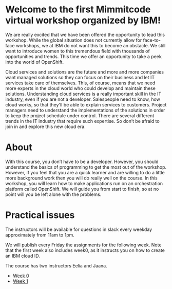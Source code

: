 # Welcome to the first Mimmitcode virtual workshop organized by IBM!

We are really excited that we have been offered the opportunity to lead this workshop.
While the global situation does not currently allow for face-to-face workshops, we at IBM do not want this to become an obstacle.
We still want to introduce women to this tremendous field with thousands of opportunities and trends. This time we offer an opportunity to take a peek into the world of OpenShift. 

Cloud services and solutions are the future and more and more companies want managed solutions so they can focus on their business and let IT services take care of themselves. This, of course, means that we need more experts in the cloud world who could develop and maintain these solutions. Understanding cloud services is a really important skill in the IT industry, even if you are not a developer. Salespeople need to know, how cloud works, so that they'll be able to explain services to customers. Project managers need to understand the implementations of the solutions in order to keep the project schedule under control. There are several different trends in the IT industry that require such expertise. So don’t be afraid to join in and explore this new cloud era.

# About
With this course, you don’t have to be a developer. However, you should understand the basics of programming to get the most out of the workshop. However, if you feel that you are a quick learner and are willing to do a little more background work then you will do really well on the course. In this workshop, you will learn how to make applications run on an orchestration platform called OpenShift. We will guide you from start to finish, so at no point will you be left alone with the problems.

# Practical issues
The instructors will be available for questions in slack every weekday approximately from 11am to 1pm.


We will publish every Friday  the assignments for the following week.
Note that the first week also includes week0, as it instructs you on how to create an IBM cloud ID.

The course has two instructors Eelia and Jaana.

+ [Week 0](/Week1.md)
+ [Week 1](/Week1.md)


 
 
 
 
 
 
 
 
 
 
 

